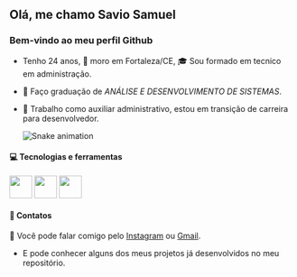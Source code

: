 ## Olá, me chamo Savio Samuel
### Bem-vindo ao meu perfil Github

- Tenho 24 anos, 🌅 moro em Fortaleza/CE, 🎓 Sou formado em tecnico em administração.
- 📒 Faço graduação de *ANÁLISE E DESENVOLVIMENTO DE SISTEMAS*.
- 🏢 Trabalho como auxiliar administrativo, estou em transição de carreira para desenvolvedor.

  ![Snake animation](https://github.com/saviohsamuel/saviohsamuel/blob/output/github-contribution-grid-snake.svg)

#### 💻 Tecnologias e ferramentas
<div style="display: inline-block">
    <img src="https://cdn.jsdelivr.net/gh/devicons/devicon@latest/icons/html5/html5-original-wordmark.svg" width="40" height="40"/>
    <img src="https://cdn.jsdelivr.net/gh/devicons/devicon@latest/icons/css3/css3-original-wordmark.svg" width="40" height="40"/>
    <img src="https://cdn.jsdelivr.net/gh/devicons/devicon@latest/icons/javascript/javascript-original.svg" width="40" height="40"/>
</div>

#### 📲 Contatos
📨 Você pode falar comigo pelo <a href="https://instagram.com/saviohsamuel" target="_blank">Instagram</a> ou <a href = "mailto:saviosamuel013@gmail.com">Gmail</a>.
- E pode conhecer alguns dos meus projetos já desenvolvidos no meu repositório.
